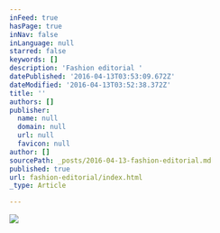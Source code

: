 ```yaml
---
inFeed: true
hasPage: true
inNav: false
inLanguage: null
starred: false
keywords: []
description: 'Fashion editorial '
datePublished: '2016-04-13T03:53:09.672Z'
dateModified: '2016-04-13T03:52:38.372Z'
title: ''
authors: []
publisher:
  name: null
  domain: null
  url: null
  favicon: null
author: []
sourcePath: _posts/2016-04-13-fashion-editorial.md
published: true
url: fashion-editorial/index.html
_type: Article

---
```

![](https://the-grid-user-content.s3-us-west-2.amazonaws.com/365bdc41-9769-4e9b-aadb-f19ecb2a09ca.jpg)